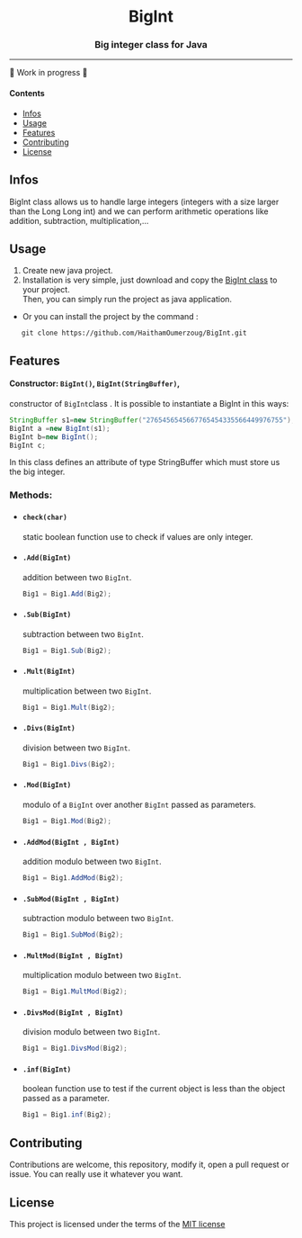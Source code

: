 <h1 align="center">BigInt</h1>
<h3 align="center">Big integer class for Java</h3>

---

:construction: Work in progress :construction:

#### Contents

* [Infos](#infos)
* [Usage](#usage)
* [Features](#features)
* [Contributing](#Contributing)
* [License](#License)


## Infos

BigInt class allows us to handle large integers (integers with a size larger than the Long Long int) and we can perform arithmetic operations like addition, subtraction, multiplication,...

## Usage
 
1. Create new java project. 
1. Installation is very simple, just download and copy the [BigInt class](src/BigInt/BigInt.java) to your project.  
Then, you can simply run the project as java application.
- Or you can install the project by the command :
```git
   git clone https://github.com/HaithamOumerzoug/BigInt.git
```

## Features

#### Constructor: `BigInt()`, `BigInt(StringBuffer)`,
  constructor of `BigInt`class .
  It is possible to instantiate a BigInt in this ways:  
  ```java
  StringBuffer s1=new StringBuffer("2765456545667765454335566449976755");
  BigInt a =new BigInt(s1);
  BigInt b=new BigInt();
  BigInt c; 
  ```
  In this class defines an attribute of type StringBuffer which must store us the big integer.
### Methods:
  * #### `check(char)`
    static boolean function use to check if values are only integer.
    
  * #### `.Add(BigInt)`
    addition between two `BigInt`.
    ```java
    Big1 = Big1.Add(Big2);
    ```

  * #### `.Sub(BigInt)`
    subtraction between two `BigInt`.
    ```java
    Big1 = Big1.Sub(Big2);
    ```

  * #### `.Mult(BigInt)`
    multiplication between two `BigInt`.
    ```java
    Big1 = Big1.Mult(Big2);
    ```

  * #### `.Divs(BigInt)`
    division between two `BigInt`.
    ```java
    Big1 = Big1.Divs(Big2);
    ```

  * #### `.Mod(BigInt)`
    modulo of a `BigInt` over another `BigInt` passed as parameters.
    ```java
    Big1 = Big1.Mod(Big2);
    ```

  * #### `.AddMod(BigInt , BigInt)`
    addition modulo between two `BigInt`.
    ```java
    Big1 = Big1.AddMod(Big2);
    ```

  * #### `.SubMod(BigInt , BigInt)`
    subtraction modulo between two `BigInt`.
    ```java
    Big1 = Big1.SubMod(Big2);
    ```

  * #### `.MultMod(BigInt , BigInt)`
    multiplication modulo between two `BigInt`.
    ```java
    Big1 = Big1.MultMod(Big2);
    ```

  * #### `.DivsMod(BigInt , BigInt)`
    division modulo between two `BigInt`.
    ```java
    Big1 = Big1.DivsMod(Big2);
    ```
    
  * #### `.inf(BigInt)`
    boolean function use to test if the current object is less than the object passed as a parameter.
    ```java
    Big1 = Big1.inf(Big2);
    ``` 
## Contributing
  Contributions are welcome, this repository, modify it, open a pull  request or issue. You can really use it whatever you want.

## License
This project is licensed under the terms of the [MIT license](LICENSE)
